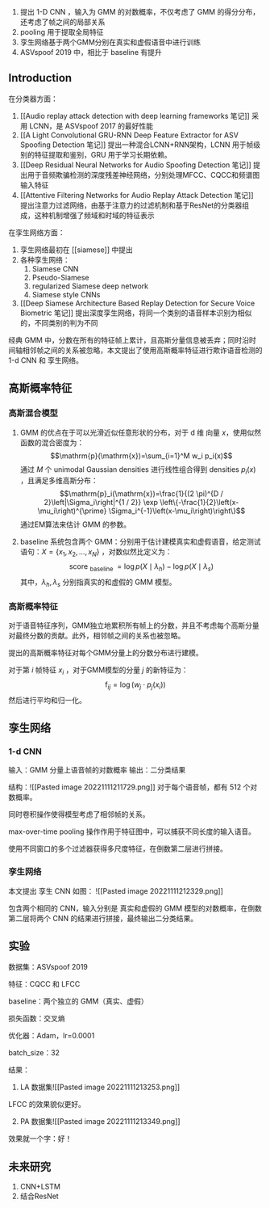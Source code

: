1. 提出 1-D CNN ，输入为 GMM 的对数概率，不仅考虑了 GMM 的得分分布，还考虑了帧之间的局部关系
2. pooling 用于提取全局特征
3. 孪生网络基于两个GMM分别在真实和虚假语音中进行训练
4. ASVspoof 2019 中，相比于 baseline 有提升

## Introduction

在分类器方面：
1. [[Audio replay attack detection with deep learning frameworks 笔记]] 采用 LCNN，是 ASVspoof 2017 的最好性能
2. [[A Light Convolutional GRU-RNN Deep Feature Extractor for ASV Spoofing Detection 笔记]] 提出一种混合LCNN+RNN架构，LCNN 用于帧级别的特征提取和鉴别，GRU 用于学习长期依赖。
3. [[Deep Residual Neural Networks for Audio Spoofing Detection 笔记]] 提出用于音频欺骗检测的深度残差神经网络，分别处理MFCC、CQCC和频谱图输入特征
4. [[Attentive Filtering Networks for Audio Replay Attack Detection 笔记]] 提出注意力过滤网络，由基于注意力的过滤机制和基于ResNet的分类器组成，这种机制增强了频域和时域的特征表示

在孪生网络方面：
1. 孪生网络最初在 [[siamese]] 中提出
2. 各种孪生网络：
	1. Siamese CNN
	2. Pseudo-Siamese
	3. regularized Siamese deep network
	4. Siamese style CNNs
3. [[Deep Siamese Architecture Based Replay Detection for Secure Voice Biometric 笔记]] 提出深度孪生网络，将同一个类别的语音样本识别为相似的，不同类别的判为不同

经典 GMM 中，分数在所有的特征帧上累计，且高斯分量信息被丢弃；同时沿时间轴相邻帧之间的关系被忽略，本文提出了使用高斯概率特征进行欺诈语音检测的 1-d CNN 和 孪生网络。

## 高斯概率特征

### 高斯混合模型

1. GMM 的优点在于可以光滑近似任意形状的分布，对于 d 维 向量 $x$，使用似然函数的混合密度为：$$\mathrm{p}(\mathrm{x})=\sum_{i=1}^M w_i p_i(x)$$通过 $M$ 个 unimodal Gaussian densities 进行线性组合得到 densities $p_i{(x)}$ ，且满足多维高斯分布：$$\mathrm{p}_i(\mathrm{x})=\frac{1}{(2 \pi)^{D / 2}\left|\Sigma_i\right|^{1 / 2}} \exp \left\{-\frac{1}{2}\left(x-\mu_i\right)^{\prime} \Sigma_i^{-1}\left(x-\mu_i\right)\right\}$$ 通过EM算法来估计 GMM 的参数。

2. baseline 系统包含两个 GMM：分别用于估计建模真实和虚假语音，给定测试语句：$X=\left\{x_1, x_2, \ldots, x_N\right\}$ ，对数似然比定义为：$$\text { score }_{\text {baseline }}=\log p\left(X \mid \lambda_h\right)-\log p\left(X \mid \lambda_s\right)$$其中，$\lambda_h,\lambda_s$ 分别指真实的和虚假的 GMM 模型。

### 高斯概率特征

对于语音特征序列，GMM独立地累积所有帧上的分数，并且不考虑每个高斯分量对最终分数的贡献。此外，相邻帧之间的关系也被忽略。

提出的高斯概率特征对每个GMM分量上的分数分布进行建模。

对于第 $i$ 帧特征 $x_i$ ，对于GMM模型的分量 $j$ 的新特征为：$$\mathrm{f}_{i j}=\log \left(w_j \cdot p_j\left(x_i\right)\right)$$
然后进行平均和归一化。


## 孪生网络

### 1-d CNN

输入：GMM 分量上语音帧的对数概率
输出：二分类结果

结构：![[Pasted image 20221111211729.png]]
对于每个语音帧，都有 512 个对数概率。

同时卷积操作使得模型考虑了相邻帧的关系。

max-over-time pooling 操作作用于特征图中，可以捕获不同长度的输入语音。

使用不同窗口的多个过滤器获得多尺度特征，在倒数第二层进行拼接。


### 孪生网络

本文提出 孪生 CNN 如图：
![[Pasted image 20221111212329.png]]

包含两个相同的 CNN，输入分别是 真实和虚假的 GMM 模型的对数概率，在倒数第二层将两个 CNN 的结果进行拼接，最终输出二分类结果。

## 实验

数据集：ASVspoof 2019

特征：CQCC 和 LFCC

baseline：两个独立的 GMM（真实、虚假）

损失函数：交叉熵

优化器：Adam，lr=0.0001

batch_size：32

结果：
1. LA 数据集![[Pasted image 20221111213253.png]]

LFCC 的效果貌似更好。

2. PA 数据集![[Pasted image 20221111213349.png]]

效果就一个字：好！


## 未来研究

1. CNN+LSTM
2. 结合ResNet